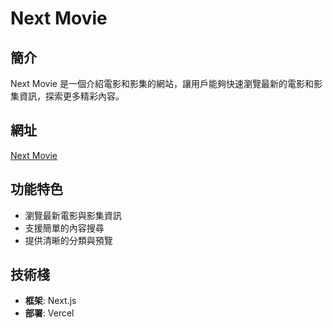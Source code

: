 # Next Movie

## 簡介
Next Movie 是一個介紹電影和影集的網站，讓用戶能夠快速瀏覽最新的電影和影集資訊，探索更多精彩內容。

## 網址
[Next Movie](https://next-movie-lqvwnowuj-gammy12380s-projects.vercel.app/)

## 功能特色
- 瀏覽最新電影與影集資訊
- 支援簡單的內容搜尋
- 提供清晰的分類與預覽

## 技術棧
- **框架**: Next.js
- **部署**: Vercel